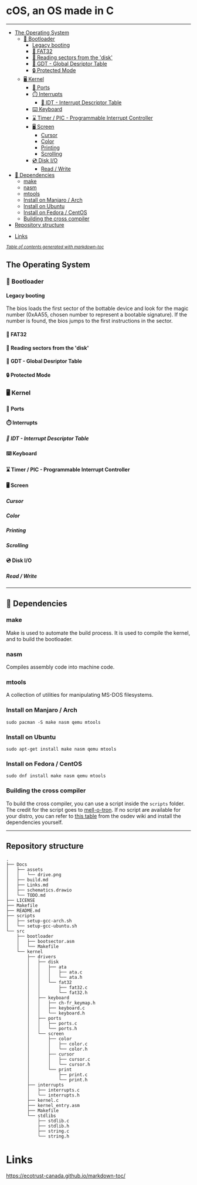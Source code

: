 # cOS, an OS made in C
---

  * [The Operating System](#the-operating-system)
    + [:minidisc: Bootloader](#-minidisc--bootloader)
      - [Legacy booting](#legacy-booting)
      - [:floppy_disk: FAT32](#-floppy-disk--fat32)
      - [:dvd: Reading sectors from the 'disk'](#-dvd--reading-sectors-from-the--disk-)
      - [:page_with_curl: GDT - Global Desriptor Table](#-page-with-curl--gdt---global-desriptor-table)
      - [:lock: Protected Mode](#-lock--protected-mode)
    + [:desktop_computer: Kernel](#-desktop-computer--kernel)
      - [:electric_plug: Ports](#-electric-plug--ports)
      - [:stopwatch: Interrupts](#-stopwatch--interrupts)
        * [:scroll: IDT - Interrupt Descriptor Table](#-scroll--idt---interrupt-descriptor-table)
      - [:keyboard: Keyboard](#-keyboard--keyboard)
      - [:hourglass: Timer / PIC - Programmable Interrupt Controller](#-hourglass--timer---pic---programmable-interrupt-controller)
      - [:desktop_computer: Screen](#-desktop-computer--screen)
        * [Cursor](#cursor)
        * [Color](#color)
        * [Printing](#printing)
        * [Scrolling](#scrolling)
      - [:cd: Disk I/O](#-cd--disk-i-o)
        * [Read / Write](#read---write)
  * [:rocket: Dependencies](#-rocket--dependencies)
    + [make](#make)
    + [nasm](#nasm)
    + [mtools](#mtools)
    + [Install on Manjaro / Arch](#install-on-manjaro---arch)
    + [Install on Ubuntu](#install-on-ubuntu)
    + [Install on Fedora / CentOS](#install-on-fedora---centos)
    + [Building the cross compiler](#building-the-cross-compiler)
  * [Repository structure](#repository-structure)
- [Links](#links)

<small><i><a href='http://ecotrust-canada.github.io/markdown-toc/'>Table of contents generated with markdown-toc</a></i></small>


## The Operating System

### :minidisc: Bootloader
#### Legacy booting
The bios loads the first sector of the bottable device and look for the magic number (0xAA55, chosen number to represent a bootable signature). If the number is found, the bios jumps to the first instructions in the sector.

#### :floppy_disk: FAT32
#### :dvd: Reading sectors from the 'disk'
#### :page_with_curl: GDT - Global Desriptor Table

#### :lock: Protected Mode

### :desktop_computer: Kernel
#### :electric_plug: Ports
#### :stopwatch: Interrupts

##### :scroll: IDT - Interrupt Descriptor Table
#### :keyboard: Keyboard
#### :hourglass: Timer / PIC - Programmable Interrupt Controller
#### :desktop_computer: Screen
##### Cursor
##### Color
##### Printing
##### Scrolling

#### :cd: Disk I/O
##### Read / Write



---
## :rocket: Dependencies

### make
Make is used to automate the build process. It is used to compile the kernel, and to build the bootloader.

### nasm
Compiles assembly code into machine code.

### mtools
A collection of utilities for manipulating MS-DOS filesystems.

### Install on Manjaro / Arch	
```
sudo pacman -S make nasm qemu mtools
```

### Install on Ubuntu
```
sudo apt-get install make nasm qemu mtools 
```

### Install on Fedora / CentOS
```
sudo dnf install make nasm qemu mtools
```

### Building the cross compiler

To build the cross compiler, you can use a script inside the `scripts` folder. The credit for the script goes to [mell-o-tron](https://github.com/mell-o-tron). If no script are available for your distro, you can refer to [this table](https://wiki.osdev.org/GCC_Cross-Compiler#Installing_Dependencies) from the osdev wiki and install the dependencies yourself.

---
## Repository structure
```
.
├── Docs
│   ├── assets
│   │   └── drive.png
│   ├── build.md
│   ├── Links.md
│   ├── schematics.drawio
│   └── TODO.md
├── LICENSE
├── Makefile
├── README.md
├── scripts
│   ├── setup-gcc-arch.sh
│   └── setup-gcc-ubuntu.sh
└── src
    ├── bootloader
    │   ├── bootsector.asm
    │   └── Makefile
    └── kernel
        ├── drivers
        │   ├── disk
        │   │   ├── ata
        │   │   │   ├── ata.c
        │   │   │   └── ata.h
        │   │   └── fat32
        │   │       ├── fat32.c
        │   │       └── fat32.h
        │   ├── keyboard
        │   │   ├── ch-fr_keymap.h
        │   │   ├── keyboard.c
        │   │   └── keyboard.h
        │   ├── ports
        │   │   ├── ports.c
        │   │   └── ports.h
        │   └── screen
        │       ├── color
        │       │   ├── color.c
        │       │   └── color.h
        │       ├── cursor
        │       │   ├── cursor.c
        │       │   └── cursor.h
        │       └── print
        │           ├── print.c
        │           └── print.h
        ├── interrupts
        │   ├── interrupts.c
        │   └── interrupts.h
        ├── kernel.c
        ├── kernel_entry.asm
        ├── Makefile
        └── stdlibs
            ├── stdlib.c
            ├── stdlib.h
            ├── string.c
            └── string.h
```

# Links
https://ecotrust-canada.github.io/markdown-toc/